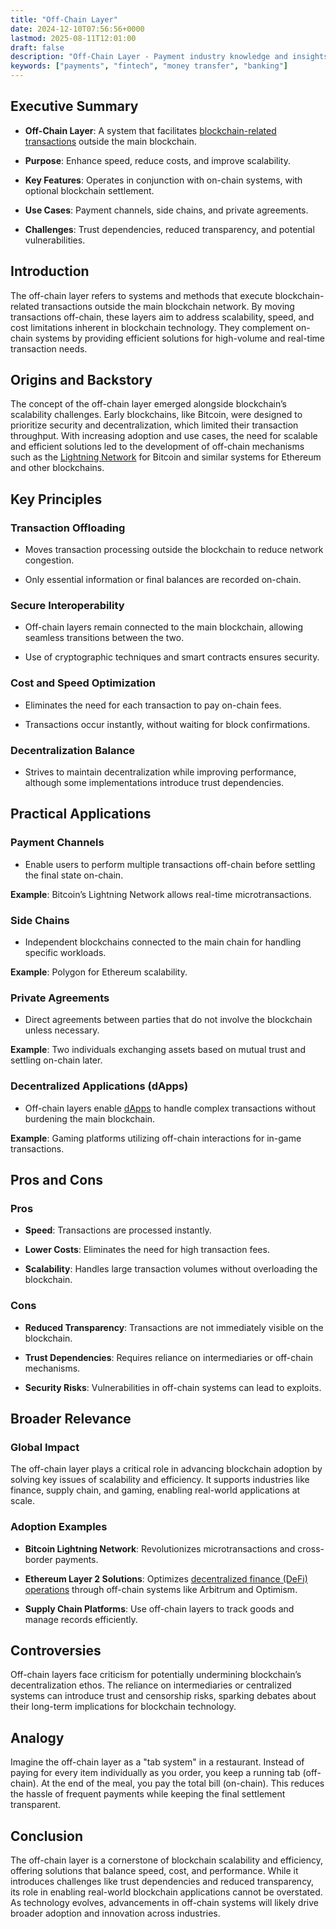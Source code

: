 ```yaml
---
title: "Off-Chain Layer"
date: 2024-12-10T07:56:56+0000
lastmod: 2025-08-11T12:01:00
draft: false
description: "Off-Chain Layer - Payment industry knowledge and insights"
keywords: ["payments", "fintech", "money transfer", "banking"]
---
```


## Executive Summary

- **Off-Chain Layer**: A system that facilitates [blockchain-related transactions](https://faisalkhanllc.xyz/resources/payments-wiki/b/blockchain/) outside the main blockchain.

- **Purpose**: Enhance speed, reduce costs, and improve scalability.

- **Key Features**: Operates in conjunction with on-chain systems, with optional blockchain settlement.

- **Use Cases**: Payment channels, side chains, and private agreements.

- **Challenges**: Trust dependencies, reduced transparency, and potential vulnerabilities.

## Introduction

The off-chain layer refers to systems and methods that execute blockchain-related transactions outside the main blockchain network. By moving transactions off-chain, these layers aim to address scalability, speed, and cost limitations inherent in blockchain technology. They complement on-chain systems by providing efficient solutions for high-volume and real-time transaction needs.

## Origins and Backstory

The concept of the off-chain layer emerged alongside blockchain’s scalability challenges. Early blockchains, like Bitcoin, were designed to prioritize security and decentralization, which limited their transaction throughput. With increasing adoption and use cases, the need for scalable and efficient solutions led to the development of off-chain mechanisms such as the [Lightning Network](https://faisalkhanllc.xyz/resources/payments-wiki/l/lightning-network/) for Bitcoin and similar systems for Ethereum and other blockchains.

## Key Principles

### Transaction Offloading

- Moves transaction processing outside the blockchain to reduce network congestion.

- Only essential information or final balances are recorded on-chain.

### Secure Interoperability

- Off-chain layers remain connected to the main blockchain, allowing seamless transitions between the two.

- Use of cryptographic techniques and smart contracts ensures security.

### Cost and Speed Optimization

- Eliminates the need for each transaction to pay on-chain fees.

- Transactions occur instantly, without waiting for block confirmations.

### Decentralization Balance

- Strives to maintain decentralization while improving performance, although some implementations introduce trust dependencies.

## Practical Applications

### Payment Channels

- Enable users to perform multiple transactions off-chain before settling the final state on-chain.

**Example**: Bitcoin’s Lightning Network allows real-time microtransactions.

### Side Chains

- Independent blockchains connected to the main chain for handling specific workloads.

**Example**: Polygon for Ethereum scalability.

### Private Agreements

- Direct agreements between parties that do not involve the blockchain unless necessary.

**Example**: Two individuals exchanging assets based on mutual trust and settling on-chain later.

### Decentralized Applications (dApps)

- Off-chain layers enable [dApps](https://faisalkhanllc.xyz/resources/payments-wiki/d/decentralized-applications-dapps/) to handle complex transactions without burdening the main blockchain.

**Example**: Gaming platforms utilizing off-chain interactions for in-game transactions.

## Pros and Cons

### Pros

- **Speed**: Transactions are processed instantly.

- **Lower Costs**: Eliminates the need for high transaction fees.

- **Scalability**: Handles large transaction volumes without overloading the blockchain.

### Cons

- **Reduced Transparency**: Transactions are not immediately visible on the blockchain.

- **Trust Dependencies**: Requires reliance on intermediaries or off-chain mechanisms.

- **Security Risks**: Vulnerabilities in off-chain systems can lead to exploits.

## Broader Relevance

### Global Impact

The off-chain layer plays a critical role in advancing blockchain adoption by solving key issues of scalability and efficiency. It supports industries like finance, supply chain, and gaming, enabling real-world applications at scale.

### Adoption Examples

- **Bitcoin Lightning Network**: Revolutionizes microtransactions and cross-border payments.

- **Ethereum Layer 2 Solutions**: Optimizes [decentralized finance (DeFi) operations](https://faisalkhanllc.xyz/resources/payments-wiki/d/decentralized-finance-defi/) through off-chain systems like Arbitrum and Optimism.

- **Supply Chain Platforms**: Use off-chain layers to track goods and manage records efficiently.

## Controversies

Off-chain layers face criticism for potentially undermining blockchain’s decentralization ethos. The reliance on intermediaries or centralized systems can introduce trust and censorship risks, sparking debates about their long-term implications for blockchain technology.

## Analogy

Imagine the off-chain layer as a "tab system" in a restaurant. Instead of paying for every item individually as you order, you keep a running tab (off-chain). At the end of the meal, you pay the total bill (on-chain). This reduces the hassle of frequent payments while keeping the final settlement transparent.

## Conclusion

The off-chain layer is a cornerstone of blockchain scalability and efficiency, offering solutions that balance speed, cost, and performance. While it introduces challenges like trust dependencies and reduced transparency, its role in enabling real-world blockchain applications cannot be overstated. As technology evolves, advancements in off-chain systems will likely drive broader adoption and innovation across industries.